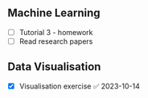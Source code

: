 ## Machine Learning 
- [ ] Tutorial 3 - homework
- [ ] Read research papers

## Data Visualisation
- [x] Visualisation exercise ✅ 2023-10-14

